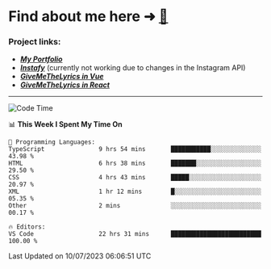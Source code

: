 # Find about me here ➜ [🧑](https://pauabella.dev)

### Project links:
- ***[My Portfolio](https://pauabella.dev)***
- ***[Instafy](https://instafy.me)*** (currently not working due to changes in the Instagram API)
- ***[GiveMeTheLyrics in Vue](https://lyrics.pauabella.dev)***
- ***[GiveMeTheLyrics in React](https://pauabella.dev/GiveMeTheLyrics)***

---
<!--START_SECTION:waka-->
![Code Time](http://img.shields.io/badge/Code%20Time-2%2C304%20hrs%2033%20mins-blue)

📊 **This Week I Spent My Time On** 

```text
💬 Programming Languages: 
TypeScript               9 hrs 54 mins       ███████████░░░░░░░░░░░░░░   43.98 % 
HTML                     6 hrs 38 mins       ███████░░░░░░░░░░░░░░░░░░   29.50 % 
CSS                      4 hrs 43 mins       █████░░░░░░░░░░░░░░░░░░░░   20.97 % 
XML                      1 hr 12 mins        █░░░░░░░░░░░░░░░░░░░░░░░░   05.35 % 
Other                    2 mins              ░░░░░░░░░░░░░░░░░░░░░░░░░   00.17 % 

🔥 Editors: 
VS Code                  22 hrs 31 mins      █████████████████████████   100.00 % 
```


 Last Updated on 10/07/2023 06:06:51 UTC
<!--END_SECTION:waka-->
